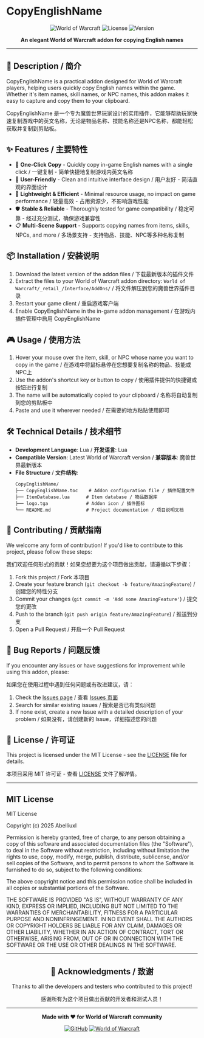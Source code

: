 # CopyEnglishName

<div align="center">

![World of Warcraft](https://img.shields.io/badge/World%20of%20Warcraft-FFD700?style=for-the-badge&logo=world-of-warcraft&logoColor=000000)
![License](https://img.shields.io/badge/License-MIT-green.svg?style=for-the-badge)
![Version](https://img.shields.io/badge/Version-1.0.0-blue.svg?style=for-the-badge)

**An elegant World of Warcraft addon for copying English names**

</div>

---

## 📖 Description / 简介

CopyEnglishName is a practical addon designed for World of Warcraft players, helping users quickly copy English names within the game. Whether it's item names, skill names, or NPC names, this addon makes it easy to capture and copy them to your clipboard.

CopyEnglishName 是一个专为魔兽世界玩家设计的实用插件，它能够帮助玩家快速复制游戏中的英文名称，无论是物品名称、技能名称还是NPC名称，都能轻松获取并复制到剪贴板。

## ✨ Features / 主要特性

- 🎯 **One-Click Copy** - Quickly copy in-game English names with a single click / 一键复制 - 简单快捷地复制游戏内英文名称
- 📱 **User-Friendly** - Clean and intuitive interface design / 用户友好 - 简洁直观的界面设计
- 🚀 **Lightweight & Efficient** - Minimal resource usage, no impact on game performance / 轻量高效 - 占用资源少，不影响游戏性能
- 🛡️ **Stable & Reliable** - Thoroughly tested for game compatibility / 稳定可靠 - 经过充分测试，确保游戏兼容性
- 📋 **Multi-Scene Support** - Supports copying names from items, skills, NPCs, and more / 多场景支持 - 支持物品、技能、NPC等多种名称复制

## 📦 Installation / 安装说明

1. Download the latest version of the addon files / 下载最新版本的插件文件
2. Extract the files to your World of Warcraft addon directory: `World of Warcraft/_retail_/Interface/AddOns/` / 将文件解压到您的魔兽世界插件目录
3. Restart your game client / 重启游戏客户端
4. Enable CopyEnglishName in the in-game addon management / 在游戏内插件管理中启用 CopyEnglishName

## 🎮 Usage / 使用方法

1. Hover your mouse over the item, skill, or NPC whose name you want to copy in the game / 在游戏中将鼠标悬停在您想要复制名称的物品、技能或NPC上
2. Use the addon's shortcut key or button to copy / 使用插件提供的快捷键或按钮进行复制
3. The name will be automatically copied to your clipboard / 名称将自动复制到您的剪贴板中
4. Paste and use it wherever needed / 在需要的地方粘贴使用即可

## 🛠️ Technical Details / 技术细节

- **Development Language**: Lua / **开发语言**: Lua
- **Compatible Version**: Latest World of Warcraft version / **兼容版本**: 魔兽世界最新版本
- **File Structure** / **文件结构**:
  ```
  CopyEnglishName/
  ├── CopyEnglishName.toc    # Addon configuration file / 插件配置文件
  ├── ItemDatabase.lua      # Item database / 物品数据库
  ├── logo.tga              # Addon icon / 插件图标
  └── README.md             # Project documentation / 项目说明文档
  ```

## 🤝 Contributing / 贡献指南

We welcome any form of contribution! If you'd like to contribute to this project, please follow these steps:

我们欢迎任何形式的贡献！如果您想要为这个项目做出贡献，请遵循以下步骤：

1. Fork this project / Fork 本项目
2. Create your feature branch (`git checkout -b feature/AmazingFeature`) / 创建您的特性分支
3. Commit your changes (`git commit -m 'Add some AmazingFeature'`) / 提交您的更改
4. Push to the branch (`git push origin feature/AmazingFeature`) / 推送到分支
5. Open a Pull Request / 开启一个 Pull Request

## 🐛 Bug Reports / 问题反馈

If you encounter any issues or have suggestions for improvement while using this addon, please:

如果您在使用过程中遇到任何问题或有改进建议，请：

1. Check the [Issues page](https://github.com/Abelliuxl/CopyEnglishName/issues) / 查看 [Issues 页面](https://github.com/Abelliuxl/CopyEnglishName/issues)
2. Search for similar existing issues / 搜索是否已有类似问题
3. If none exist, create a new Issue with a detailed description of your problem / 如果没有，请创建新的 Issue，详细描述您的问题

## 📄 License / 许可证

This project is licensed under the MIT License - see the [LICENSE](LICENSE) file for details.

本项目采用 MIT 许可证 - 查看 [LICENSE](LICENSE) 文件了解详情。

---

## MIT License

MIT License

Copyright (c) 2025 Abelliuxl

Permission is hereby granted, free of charge, to any person obtaining a copy
of this software and associated documentation files (the "Software"), to deal
in the Software without restriction, including without limitation the rights
to use, copy, modify, merge, publish, distribute, sublicense, and/or sell
copies of the Software, and to permit persons to whom the Software is
furnished to do so, subject to the following conditions:

The above copyright notice and this permission notice shall be included in all
copies or substantial portions of the Software.

THE SOFTWARE IS PROVIDED "AS IS", WITHOUT WARRANTY OF ANY KIND, EXPRESS OR
IMPLIED, INCLUDING BUT NOT LIMITED TO THE WARRANTIES OF MERCHANTABILITY,
FITNESS FOR A PARTICULAR PURPOSE AND NONINFRINGEMENT. IN NO EVENT SHALL THE
AUTHORS OR COPYRIGHT HOLDERS BE LIABLE FOR ANY CLAIM, DAMAGES OR OTHER
LIABILITY, WHETHER IN AN ACTION OF CONTRACT, TORT OR OTHERWISE, ARISING FROM,
OUT OF OR IN CONNECTION WITH THE SOFTWARE OR THE USE OR OTHER DEALINGS IN THE
SOFTWARE.

---

<div align="center">

## 🙏 Acknowledgments / 致谢

Thanks to all the developers and testers who contributed to this project!

感谢所有为这个项目做出贡献的开发者和测试人员！

---

**Made with ❤️ for World of Warcraft community**

[![GitHub](https://img.shields.io/badge/GitHub-Abelliuxl-black?style=for-the-badge&logo=github)](https://github.com/Abelliuxl)
[![World of Warcraft](https://img.shields.io/badge/World%20of%20Warcraft-Community-orange?style=for-the-badge)](https://worldofwarcraft.com)

</div>
